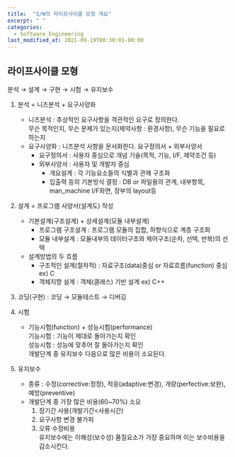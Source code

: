 ```yaml
---
title:  "S/W의 라이프사이클 모형 개요"
excerpt: " "
categories:
  - Software Engineering
last_modified_at: 2021-09-19T00:30:01-00:00
---
```

## 라이프사이클 모형
분석 → 설계 → 구현 → 시험 → 유지보수  

1. 분석 = 니즈분석 + 요구사양화
   * 니즈분석 : 추상적인 요구사항을 객관적인 요구로 정의한다.  
   무슨 목적인지, 무슨 문제가 있는지(제약사항 : 환경사항), 무슨 기능을 필요로 하는지
   * 요구사양화 : 니즈분석 사항을 문서화한다.
   요구정의서 + 외부사양서
      * 요구정의서 : 사용자 중심으로 개념 기술(목적, 기능, I/F, 제약조건 등)
      * 외부사양서 : 사용자 및 개발자 중심
         * 개요설계 : 각 기능요소들의 식별과 관께 구조화
         * 입출력 등의 기본방식 결정 : DB or 파일들의 관계, 내부항목, man_machine I/F화면, 장부의 layout등

2. 설계 = 프로그램 사양서(설계도) 작성
   * 기본설계(구조설계) + 상세설계(모듈 내부설계)
      * 프로그램 구조설계 : 프로그램 모듈의 집합, 하향식으로 계층 구조화
      * 모듈 내부설계 : 모듈내부의 데이터구조와 제어구조(순차, 선택, 반복)의 선택
   * 설계방법의 두 흐름
      * 구조적인 설계(절차적) : 자료구조(data)중심 or 자료흐름(function) 중심 ex) C
      * 객체지향 설계 : 객체(클래스) 기반 설계 ex) C++

3. 코딩(구현) : 코딩 → 모듈테스트 → 디버깅

4. 시험
   * 기능시험(function) + 성능시험(performance)  
   기능시험 : 기능이 제대로 돌아가는지 확인  
   성능시험 : 성능에 맞추어 잘 돌아가는지 확인  
   개발단계 중 유지보수 다음으로 많은 비용이 소요된다.

5. 유지보수
   * 종류 : 수정(corrective:정정), 적응(adaptive:변경), 개량(perfective:보완), 예방(preventive)
   * 개발단계 중 가장 많은 비용(60~70%) 소요
     1. 장기간 사용(개발기간<사용시간)
     2. 요구사항 변경 불가피
     3. 오류 수정비용  
  유지보수에는 이해성(보수성) 품질요소가 가장 중요하며 이는 보수비용을 감소시킨다.